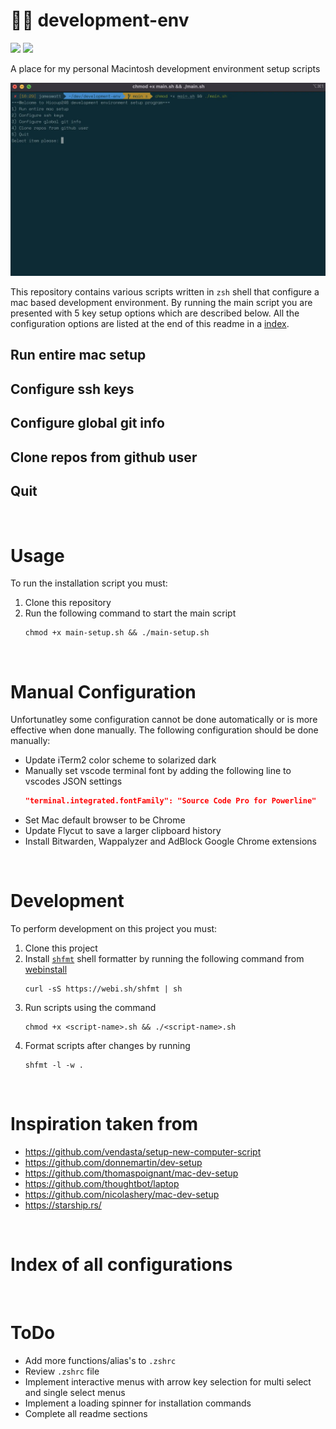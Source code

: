 # 👨‍💻 development-env
![](https://img.shields.io/github/license/Hiccup246/development-env)
![](https://img.shields.io/github/languages/code-size/Hiccup246/development-env)

A place for my personal Macintosh development environment setup scripts

![program-main-menu-screenshot](https://raw.githubusercontent.com/Hiccup246/development-env/main/program-main-menu-screenshot.webp)


This repository contains various scripts written in `zsh` shell that configure a mac based development environment. By running the main script you are presented with 5 key setup options which are described below. All the configuration options are listed at the end of this readme in a [index](#Index-of-all-configurations).

## Run entire mac setup
## Configure ssh keys
## Configure global git info
## Clone repos from github user
## Quit

<br>

# Usage
To run the installation script you must:
1. Clone this repository
2. Run the following command to start the main script
   ```
   chmod +x main-setup.sh && ./main-setup.sh
   ```

<br>

# Manual Configuration
Unfortunatley some configuration cannot be done automatically or is more effective when done manually. The following configuration should be done manually:
- Update iTerm2 color scheme to solarized dark
- Manually set vscode terminal font by adding the following line to vscodes JSON settings
  ```json
  "terminal.integrated.fontFamily": "Source Code Pro for Powerline"
  ```
- Set Mac default browser to be Chrome
- Update Flycut to save a larger clipboard history
- Install Bitwarden, Wappalyzer and AdBlock Google Chrome extensions

<br>

# Development
To perform development on this project you must:
1. Clone this project
2. Install [`shfmt`](https://github.com/mvdan/sh) shell formatter by running the following command from [webinstall](https://webinstall.dev/shfmt/)
   ```
   curl -sS https://webi.sh/shfmt | sh
   ```
3. Run scripts using the command
   ```
   chmod +x <script-name>.sh && ./<script-name>.sh
   ```
4. Format scripts after changes by running
   ```
   shfmt -l -w .
   ```

<br>

# Inspiration taken from
- https://github.com/vendasta/setup-new-computer-script
- https://github.com/donnemartin/dev-setup
- https://github.com/thomaspoignant/mac-dev-setup
- https://github.com/thoughtbot/laptop
- https://github.com/nicolashery/mac-dev-setup
- https://starship.rs/

<br>

# Index of all configurations

<br>

# ToDo
- Add more functions/alias's to `.zshrc`
- Review `.zshrc` file
- Implement interactive menus with arrow key selection for multi select and single select menus
- Implement a loading spinner for installation commands
- Complete all readme sections